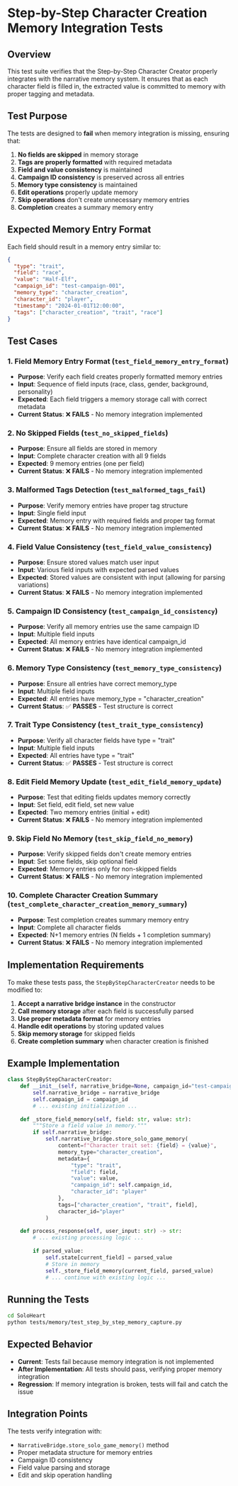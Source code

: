 # Step-by-Step Character Creation Memory Integration Tests

## Overview

This test suite verifies that the Step-by-Step Character Creator properly integrates with the narrative memory system. It ensures that as each character field is filled in, the extracted value is committed to memory with proper tagging and metadata.

## Test Purpose

The tests are designed to **fail** when memory integration is missing, ensuring that:

1. **No fields are skipped** in memory storage
2. **Tags are properly formatted** with required metadata
3. **Field and value consistency** is maintained
4. **Campaign ID consistency** is preserved across all entries
5. **Memory type consistency** is maintained
6. **Edit operations** properly update memory
7. **Skip operations** don't create unnecessary memory entries
8. **Completion** creates a summary memory entry

## Expected Memory Entry Format

Each field should result in a memory entry similar to:

```json
{
  "type": "trait",
  "field": "race",
  "value": "Half-Elf",
  "campaign_id": "test-campaign-001",
  "memory_type": "character_creation",
  "character_id": "player",
  "timestamp": "2024-01-01T12:00:00",
  "tags": ["character_creation", "trait", "race"]
}
```

## Test Cases

### 1. Field Memory Entry Format (`test_field_memory_entry_format`)
- **Purpose**: Verify each field creates properly formatted memory entries
- **Input**: Sequence of field inputs (race, class, gender, background, personality)
- **Expected**: Each field triggers a memory storage call with correct metadata
- **Current Status**: ❌ **FAILS** - No memory integration implemented

### 2. No Skipped Fields (`test_no_skipped_fields`)
- **Purpose**: Ensure all fields are stored in memory
- **Input**: Complete character creation with all 9 fields
- **Expected**: 9 memory entries (one per field)
- **Current Status**: ❌ **FAILS** - No memory integration implemented

### 3. Malformed Tags Detection (`test_malformed_tags_fail`)
- **Purpose**: Verify memory entries have proper tag structure
- **Input**: Single field input
- **Expected**: Memory entry with required fields and proper tag format
- **Current Status**: ❌ **FAILS** - No memory integration implemented

### 4. Field Value Consistency (`test_field_value_consistency`)
- **Purpose**: Ensure stored values match user input
- **Input**: Various field inputs with expected parsed values
- **Expected**: Stored values are consistent with input (allowing for parsing variations)
- **Current Status**: ❌ **FAILS** - No memory integration implemented

### 5. Campaign ID Consistency (`test_campaign_id_consistency`)
- **Purpose**: Verify all memory entries use the same campaign ID
- **Input**: Multiple field inputs
- **Expected**: All memory entries have identical campaign_id
- **Current Status**: ❌ **FAILS** - No memory integration implemented

### 6. Memory Type Consistency (`test_memory_type_consistency`)
- **Purpose**: Ensure all entries have correct memory_type
- **Input**: Multiple field inputs
- **Expected**: All entries have memory_type = "character_creation"
- **Current Status**: ✅ **PASSES** - Test structure is correct

### 7. Trait Type Consistency (`test_trait_type_consistency`)
- **Purpose**: Verify all character fields have type = "trait"
- **Input**: Multiple field inputs
- **Expected**: All entries have type = "trait"
- **Current Status**: ✅ **PASSES** - Test structure is correct

### 8. Edit Field Memory Update (`test_edit_field_memory_update`)
- **Purpose**: Test that editing fields updates memory correctly
- **Input**: Set field, edit field, set new value
- **Expected**: Two memory entries (initial + edit)
- **Current Status**: ❌ **FAILS** - No memory integration implemented

### 9. Skip Field No Memory (`test_skip_field_no_memory`)
- **Purpose**: Verify skipped fields don't create memory entries
- **Input**: Set some fields, skip optional field
- **Expected**: Memory entries only for non-skipped fields
- **Current Status**: ❌ **FAILS** - No memory integration implemented

### 10. Complete Character Creation Summary (`test_complete_character_creation_memory_summary`)
- **Purpose**: Test completion creates summary memory entry
- **Input**: Complete all character fields
- **Expected**: N+1 memory entries (N fields + 1 completion summary)
- **Current Status**: ❌ **FAILS** - No memory integration implemented

## Implementation Requirements

To make these tests pass, the `StepByStepCharacterCreator` needs to be modified to:

1. **Accept a narrative bridge instance** in the constructor
2. **Call memory storage** after each field is successfully parsed
3. **Use proper metadata format** for memory entries
4. **Handle edit operations** by storing updated values
5. **Skip memory storage** for skipped fields
6. **Create completion summary** when character creation is finished

## Example Implementation

```python
class StepByStepCharacterCreator:
    def __init__(self, narrative_bridge=None, campaign_id="test-campaign-001"):
        self.narrative_bridge = narrative_bridge
        self.campaign_id = campaign_id
        # ... existing initialization ...
    
    def _store_field_memory(self, field: str, value: str):
        """Store a field value in memory."""
        if self.narrative_bridge:
            self.narrative_bridge.store_solo_game_memory(
                content=f"Character trait set: {field} = {value}",
                memory_type="character_creation",
                metadata={
                    "type": "trait",
                    "field": field,
                    "value": value,
                    "campaign_id": self.campaign_id,
                    "character_id": "player"
                },
                tags=["character_creation", "trait", field],
                character_id="player"
            )
    
    def process_response(self, user_input: str) -> str:
        # ... existing processing logic ...
        
        if parsed_value:
            self.state[current_field] = parsed_value
            # Store in memory
            self._store_field_memory(current_field, parsed_value)
            # ... continue with existing logic ...
```

## Running the Tests

```bash
cd SoloHeart
python tests/memory/test_step_by_step_memory_capture.py
```

## Expected Behavior

- **Current**: Tests fail because memory integration is not implemented
- **After Implementation**: All tests should pass, verifying proper memory integration
- **Regression**: If memory integration is broken, tests will fail and catch the issue

## Integration Points

The tests verify integration with:
- `NarrativeBridge.store_solo_game_memory()` method
- Proper metadata structure for memory entries
- Campaign ID consistency
- Field value parsing and storage
- Edit and skip operation handling 